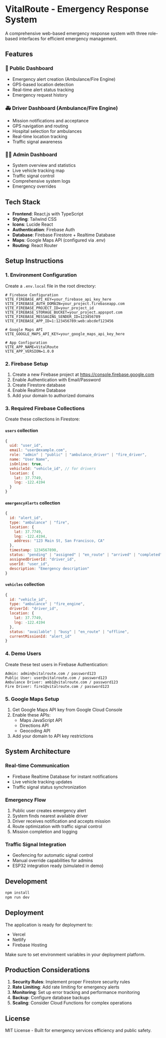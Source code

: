 # VitalRoute - Emergency Response System

A comprehensive web-based emergency response system with three role-based interfaces for efficient emergency management.

## Features

### 🚨 Public Dashboard
- Emergency alert creation (Ambulance/Fire Engine)
- GPS-based location detection
- Real-time alert status tracking
- Emergency request history

### 🚑 Driver Dashboard (Ambulance/Fire Engine)
- Mission notifications and acceptance
- GPS navigation and routing
- Hospital selection for ambulances
- Real-time location tracking
- Traffic signal awareness

### 👨‍💼 Admin Dashboard
- System overview and statistics
- Live vehicle tracking map
- Traffic signal control
- Comprehensive system logs
- Emergency overrides

## Tech Stack

- **Frontend**: React.js with TypeScript
- **Styling**: Tailwind CSS
- **Icons**: Lucide React
- **Authentication**: Firebase Auth
- **Database**: Firebase Firestore + Realtime Database
- **Maps**: Google Maps API (configured via .env)
- **Routing**: React Router

## Setup Instructions

### 1. Environment Configuration

Create a `.env.local` file in the root directory:

```env
# Firebase Configuration
VITE_FIREBASE_API_KEY=your_firebase_api_key_here
VITE_FIREBASE_AUTH_DOMAIN=your_project.firebaseapp.com
VITE_FIREBASE_PROJECT_ID=your_project_id
VITE_FIREBASE_STORAGE_BUCKET=your_project.appspot.com
VITE_FIREBASE_MESSAGING_SENDER_ID=123456789
VITE_FIREBASE_APP_ID=1:123456789:web:abcdef123456

# Google Maps API
VITE_GOOGLE_MAPS_API_KEY=your_google_maps_api_key_here

# App Configuration
VITE_APP_NAME=VitalRoute
VITE_APP_VERSION=1.0.0
```

### 2. Firebase Setup

1. Create a new Firebase project at https://console.firebase.google.com
2. Enable Authentication with Email/Password
3. Create Firestore database
4. Enable Realtime Database
5. Add your domain to authorized domains

### 3. Required Firebase Collections

Create these collections in Firestore:

#### `users` collection
```javascript
{
  uid: "user_id",
  email: "user@example.com",
  role: "admin" | "public" | "ambulance_driver" | "fire_driver",
  name: "User Name",
  isOnline: true,
  vehicleId: "vehicle_id", // for drivers
  location: {
    lat: 37.7749,
    lng: -122.4194
  }
}
```

#### `emergencyAlerts` collection
```javascript
{
  id: "alert_id",
  type: "ambulance" | "fire",
  location: {
    lat: 37.7749,
    lng: -122.4194,
    address: "123 Main St, San Francisco, CA"
  },
  timestamp: 1234567890,
  status: "pending" | "assigned" | "en_route" | "arrived" | "completed",
  assignedDriverId: "driver_id",
  userId: "user_id",
  description: "Emergency description"
}
```

#### `vehicles` collection
```javascript
{
  id: "vehicle_id",
  type: "ambulance" | "fire_engine",
  driverId: "driver_id",
  location: {
    lat: 37.7749,
    lng: -122.4194
  },
  status: "available" | "busy" | "en_route" | "offline",
  currentMissionId: "alert_id"
}
```

### 4. Demo Users

Create these test users in Firebase Authentication:

```
Admin: admin@vitalroute.com / password123
Public User: user@vitalroute.com / password123
Ambulance Driver: amb1@vitalroute.com / password123
Fire Driver: fire1@vitalroute.com / password123
```

### 5. Google Maps Setup

1. Get Google Maps API key from Google Cloud Console
2. Enable these APIs:
   - Maps JavaScript API
   - Directions API
   - Geocoding API
3. Add your domain to API key restrictions

## System Architecture

### Real-time Communication
- Firebase Realtime Database for instant notifications
- Live vehicle tracking updates
- Traffic signal status synchronization

### Emergency Flow
1. Public user creates emergency alert
2. System finds nearest available driver
3. Driver receives notification and accepts mission
4. Route optimization with traffic signal control
5. Mission completion and logging

### Traffic Signal Integration
- Geofencing for automatic signal control
- Manual override capabilities for admins
- ESP32 integration ready (simulated in demo)

## Development

```bash
npm install
npm run dev
```

## Deployment

The application is ready for deployment to:
- Vercel
- Netlify
- Firebase Hosting

Make sure to set environment variables in your deployment platform.

## Production Considerations

1. **Security Rules**: Implement proper Firestore security rules
2. **Rate Limiting**: Add rate limiting for emergency alerts
3. **Monitoring**: Set up error tracking and performance monitoring
4. **Backup**: Configure database backups
5. **Scaling**: Consider Cloud Functions for complex operations

## License

MIT License - Built for emergency services efficiency and public safety.